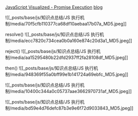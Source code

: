 [JavaScript Visualized - Promise Execution](https://youtu.be/Xs1EMmBLpn4?si=8o2fmxlSPAhR62ew)
[blog](https://www.lydiahallie.com/blog/promise-execution)

![[_posts/base/js/知识点总结/JS 执行机制/media/70f5cfb110377ca68df10aebaa17b07a_MD5.jpeg]]

resolve()
![[_posts/base/js/知识点总结/JS 执行机制/media/ecc7820c734cea0b0a160e874c20d3a1_MD5.jpeg]]

reject()
![[_posts/base/js/知识点总结/JS 执行机制/media/aa15295480b22dfd2937ff2fa28108df_MD5.jpeg]]

then()
![[_posts/base/js/知识点总结/JS 执行机制/media/948369f55a0bff99e1b141724a69ebfc_MD5.jpeg]]

![[_posts/base/js/知识点总结/JS 执行机制/media/10400c344a0c05737aae3662970731af_MD5.jpeg]]

![[_posts/base/js/知识点总结/JS 执行机制/media/bd59e4d76defc87b3e9e6f72d9033843_MD5.jpeg]]

